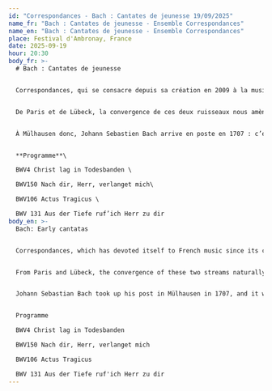 ```yaml
---
id: "Correspondances - Bach : Cantates de jeunesse 19/09/2025"
name_fr: "Bach : Cantates de jeunesse - Ensemble Correspondances"
name_en: "Bach : Cantates de jeunesse - Ensemble Correspondances"
place: Festival d'Ambronay, France
date: 2025-09-19
hour: 20:30
body_fr: >-
  # Bach : Cantates de jeunesse


  Correspondances, qui se consacre depuis sa création en 2009 à la musique française, est entré en territoire allemand dix ans plus tard par les rives de la mer Baltique. L’ensemble a ainsi joué la musique de maîtres germaniques du Nord du XVIIe siècle, mais aussi de beaucoup de musiciens voyageurs qui naviguaient alors de cour en cour depuis la Hanse jusqu’au Danemark. Dietrich Buxtehude, organiste célèbre de Ste Marie de Lübeck, est le maître incontesté de ces terres en ce temps. 


  De Paris et de Lübeck, la convergence de ces deux ruisseaux nous amène naturellement à la musique du jeune Johann Sebastian Bach. Ce musicien, formé en grande partie par sa curiosité insatiable des créations musicales qui l’ont précédé ou de celles de son temps, avait connaissance dès ses plus jeunes années d’un répertoire considérable. Sa bibliothèque musicale en atteste : la musique française y est en bonne place avec les œuvres de François Couperin ou de Nicolas de Grigny. Il avait rencontré à Lunebourg nombre de musiciens français dont un élève de Lully. Bach aura tout au long de sa vie une affinité particulière avec la musique française. Avec Charpentier ou Rameau il possède d’ailleurs un goût particulier pour les lignes musicales entremêlées, un dosage délicat entre une sensibilité à fleur de peau, une intelligence absolue du texte et une science dépassant de loin ses contemporains. C’est d’ailleurs encore un point commun entre ces trois génies : de leur vivant et même plus tard, ils sont jugés trop savants ! 


  À Mülhausen donc, Johann Sebastien Bach arrive en poste en 1707 : c’est là qu’il compose ses toutes premières cantates (la toute première serait la BWV131). Ce genre marquera durablement sa carrière et son œuvre : il en constitue l’épine dorsale. Dans ces premières œuvres, son propre génie y côtoie avec bonheur l’inspiration de ses maîtres, en premier lieu celle de Buxtehude. Bach n’occupe son poste à Mülhausen que pour quelques mois avant de rejoindre une meilleure position à la cour de Weimar. C’est dans ce court séjour que naissent les quatre cantates splendides qui composent ce programme. 


  **Programme**\

  BWV4 Christ lag in Todesbanden \

  BWV150 Nach dir, Herr, verlanget mich\

  BWV106 Actus Tragicus \

  BWV 131 Aus der Tiefe ruf’ich Herr zu dir
body_en: >-
  Bach: Early cantatas


  Correspondances, which has devoted itself to French music since its creation in 2009, entered German territory ten years later via the shores of the Baltic Sea. The ensemble has performed the music of 17th-century North German masters, as well as that of many of the travelling musicians who sailed from court to court from the Hanseatic League to Denmark. Dietrich Buxtehude, the celebrated organist of St Mary's in Lübeck, was the undisputed master of these lands at the time. 


  From Paris and Lübeck, the convergence of these two streams naturally leads us to the music of the young Johann Sebastian Bach. This musician, shaped largely by his insatiable curiosity about the musical creations that preceded him and those of his time, was familiar with a considerable repertoire from his earliest years. His music library bears witness to this: French music features prominently, with works by François Couperin and Nicolas de Grigny. In Lüneburg, he met a number of French musicians, including a pupil of Lully. Throughout his life, Bach had a special affinity with French music. Along with Charpentier and Rameau, he had a particular taste for intertwined musical lines, a delicate blend of raw sensitivity, absolute understanding of the text and a science that far surpassed his contemporaries. In fact, this is another thing these three geniuses had in common: while they were still alive, they were all considered to be great composers.


  Johann Sebastian Bach took up his post in Mülhausen in 1707, and it was here that he composed his very first cantatas (the very first would be BWV131). This genre was to have a lasting influence on his career and his work, forming the backbone of the whole. In these early works, his own genius happily rubbed shoulders with the inspiration of his masters, first and foremost Buxtehude. Bach only held his post in Mülhausen for a few months before moving on to a better position at the court in Weimar. It was during this short stay that the four splendid cantatas on this programme were written. 


  Programme

  BWV4 Christ lag in Todesbanden 

  BWV150 Nach dir, Herr, verlanget mich

  BWV106 Actus Tragicus 

  BWV 131 Aus der Tiefe ruf'ich Herr zu dir
---
```


